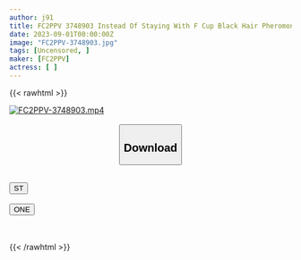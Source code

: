 ```yaml
---
author: j91
title: FC2PPV 3748903 Instead Of Staying With F Cup Black Hair Pheromone Type J ◯ Who Does Not Know The World, I Will Have You Go With My Uncle’s Seeding Until Morning And Cum Inside Me ♡ [Part 1]
date: 2023-09-01T00:00:00Z
image: "FC2PPV-3748903.jpg"
tags: [Uncensored, ]
maker: [FC2PPV]
actress: [ ]
---
```



{{< rawhtml >}}

<div class="video" data-videoid="adbDamrLXQtOo0">
    <a href="javascript:;">
        <img src="https://my.j91.asia/posts/FC2PPV-3748903/FC2PPV-3748903.jpg" width="WIDTH" height="HEIGHT" alt="FC2PPV-3748903.mp4" loading="lazy">
    </a>
</div>

<script type="text/javascript" src="https://j91.asia/asset/on-demand-st.js"></script>

<br>
  <link rel="stylesheet" href="https://j91.asia/asset/bs5.css">
  
  <center>
  <button class="btn btn-primary" type="button" data-bs-toggle="collapse" data-bs-target=".multi-collapse" aria-expanded="false" aria-controls="multiCollapseExample1 multiCollapseExample2"><h2>Download</h2></button></center>
</p>
<div class="row">
  <div class="col">
    <div class="collapse multi-collapse" id="multiCollapseExample1">
      <div class="card card-body">
	      	      <br>
<div class="buttons">  
<a href="https://streamtape.to/v/adbDamrLXQtOo0"><button class="btn-hover color-3"><i class="fa fa-download"></i> ST</button></a></div>
    </div>
  </div>
</div>
  <div class="col">
    <div class="collapse multi-collapse" id="multiCollapseExample2">
      <div class="card card-body">
	      <br>
<div class="buttons">
    <a href="https://oneupload.to/cafl0ffzl1gf"><button class="btn-hover color-9"><i class="fa fa-download"></i> ONE</button></a></div>
<br><br>
      </div>
    </div>
  </div>
</div>

{{< /rawhtml >}}